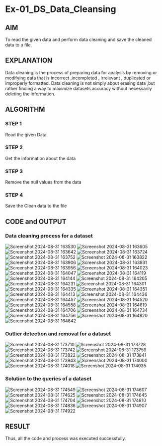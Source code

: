 # Ex-01_DS_Data_Cleansing


## AIM
To read the given data and perform data cleaning and save the cleaned data to a file. 


## EXPLANATION
Data cleaning is the process of preparing data for analysis by removing or modifying data that is incorrect ,incompleted , irrelevant , duplicated or improperly formatted. 
Data cleaning is not simply about erasing data ,but rather finding a way to maximize datasets accuracy without necessarily deleting the information. 


## ALGORITHM

### STEP 1
Read the given Data
### STEP 2
Get the information about the data
### STEP 3
Remove the null values from the data
### STEP 4
Save the Clean data to the file


## CODE and OUTPUT

### Data cleaning process for a dataset
![Screenshot 2024-08-31 163530](https://github.com/user-attachments/assets/b9344735-72d7-4cff-8e56-386526e21321)
![Screenshot 2024-08-31 163605](https://github.com/user-attachments/assets/5b6f61c8-97fa-43dc-9908-8215f4f4077d)
![Screenshot 2024-08-31 163642](https://github.com/user-attachments/assets/79708263-b2a6-4045-8f54-3d1321ae8600)
![Screenshot 2024-08-31 163724](https://github.com/user-attachments/assets/3e0a88d9-fe5b-4189-9c46-ee1adee005e3)
![Screenshot 2024-08-31 163752](https://github.com/user-attachments/assets/3f9c4e94-554f-424b-a4fb-c18ab1bc73d6)
![Screenshot 2024-08-31 163822](https://github.com/user-attachments/assets/cafa1ff0-23d0-4be7-a58b-caf479c4c491)
![Screenshot 2024-08-31 163906](https://github.com/user-attachments/assets/f1bda3cb-d4bd-4b33-be14-0718050af462)
![Screenshot 2024-08-31 163931](https://github.com/user-attachments/assets/9d65a66c-4584-44f9-85d6-cec3b7aa7326)
![Screenshot 2024-08-31 163956](https://github.com/user-attachments/assets/de80c85b-c714-4383-92fe-f42b73ad2f53)
![Screenshot 2024-08-31 164023](https://github.com/user-attachments/assets/daf6ac02-4a23-447e-a002-680e2dedcc11)
![Screenshot 2024-08-31 164047](https://github.com/user-attachments/assets/00cfa2fe-e3ca-468f-ad98-4a23e1f38aa2)
![Screenshot 2024-08-31 164119](https://github.com/user-attachments/assets/bfb17bf7-5f16-44c0-b6a0-8e6a43b589ba)
![Screenshot 2024-08-31 164144](https://github.com/user-attachments/assets/1e20a719-634c-4146-baa4-5cf9f7fa2d9d)
![Screenshot 2024-08-31 164205](https://github.com/user-attachments/assets/167c9db2-7708-4a9a-aa12-68f0e0471e3b)
![Screenshot 2024-08-31 164231](https://github.com/user-attachments/assets/d1583470-44fa-4111-b1bf-8a3053afe064)
![Screenshot 2024-08-31 164301](https://github.com/user-attachments/assets/c4d81660-4cfb-43a7-a6b6-a949b9707c98)
![Screenshot 2024-08-31 164335](https://github.com/user-attachments/assets/07b928e3-3c94-4816-a726-12a6ef2706c2)
![Screenshot 2024-08-31 164351](https://github.com/user-attachments/assets/7ecf05c5-27c0-4edf-a76a-e5a311c560b5)
![Screenshot 2024-08-31 164413](https://github.com/user-attachments/assets/a5c44570-a687-452d-834f-f3e80bdb839c)
![Screenshot 2024-08-31 164436](https://github.com/user-attachments/assets/8fd26320-b826-48a5-843a-b596cd76771d)
![Screenshot 2024-08-31 164457](https://github.com/user-attachments/assets/3350e286-4937-4f52-877c-94f1c186b479)
![Screenshot 2024-08-31 164520](https://github.com/user-attachments/assets/6c8eced4-d9c9-4132-ba8c-b6bdcdcbc9c4)
![Screenshot 2024-08-31 164558](https://github.com/user-attachments/assets/d9f92e3b-e334-4646-9598-00c6113f4f7d)
![Screenshot 2024-08-31 164619](https://github.com/user-attachments/assets/6d3212c2-cd04-4b86-91e1-013153a2258c)
![Screenshot 2024-08-31 164706](https://github.com/user-attachments/assets/cae1a908-ec30-463e-8859-5d6cc9c46776)
![Screenshot 2024-08-31 164734](https://github.com/user-attachments/assets/a8d1f9c9-9c36-4bd2-993c-f72e0d7a1c24)
![Screenshot 2024-08-31 164756](https://github.com/user-attachments/assets/a4ba07d2-7b1d-40ce-9844-a09a90480c0c)
![Screenshot 2024-08-31 164820](https://github.com/user-attachments/assets/a721aa62-1f98-4441-9633-dfd436b46030)
![Screenshot 2024-08-31 164842](https://github.com/user-attachments/assets/e1bfbf1b-8c09-4bf9-972e-937ef3f30450)

### Outlier detection and removal for a dataset
![Screenshot 2024-08-31 173710](https://github.com/user-attachments/assets/6b69f317-233c-4201-a672-5decd232b1a9)
![Screenshot 2024-08-31 173728](https://github.com/user-attachments/assets/2769def7-ee18-4c44-b19a-cb87aee9a2e2)
![Screenshot 2024-08-31 173742](https://github.com/user-attachments/assets/149f2f97-c339-4358-bdb2-fe593661b226)
![Screenshot 2024-08-31 173759](https://github.com/user-attachments/assets/fb979c6a-f3d6-4514-8b8c-0a262b090d4c)
![Screenshot 2024-08-31 173822](https://github.com/user-attachments/assets/5bb73f74-8b58-4e4b-a2c4-60f1148cfa14)
![Screenshot 2024-08-31 173841](https://github.com/user-attachments/assets/95cf2074-9cb8-464f-a71b-32f0826db75f)
![Screenshot 2024-08-31 173943](https://github.com/user-attachments/assets/88d05c5c-8be0-4d73-8b7f-033d5c45aa3f)
![Screenshot 2024-08-31 174000](https://github.com/user-attachments/assets/71f5073c-e744-4ab8-8b47-3c7f5f89eb5c)
![Screenshot 2024-08-31 174018](https://github.com/user-attachments/assets/554b7c45-85a4-45a7-a3cc-1aa45c458e36)
![Screenshot 2024-08-31 174035](https://github.com/user-attachments/assets/e18cc599-dd5b-4994-84e7-837c2b91f1ba)

### Solution to the queries of a dataset
![Screenshot 2024-08-31 174549](https://github.com/user-attachments/assets/aeb15f6a-5531-4213-bd6e-adb66e02ee4f)
![Screenshot 2024-08-31 174607](https://github.com/user-attachments/assets/664c3db9-5b99-4913-bd2f-f461294a7568)
![Screenshot 2024-08-31 174625](https://github.com/user-attachments/assets/6e68db8b-2df6-4dcc-bd5e-0b98531a6411)
![Screenshot 2024-08-31 174645](https://github.com/user-attachments/assets/afc21c69-d8c7-4cd4-86ef-7442ce3e0569)
![Screenshot 2024-08-31 174704](https://github.com/user-attachments/assets/fc173193-64ef-49b5-aa7c-3d4f6b4b3121)
![Screenshot 2024-08-31 174810](https://github.com/user-attachments/assets/bff61ed0-2b02-4614-89ff-f5e91e934c38)
![Screenshot 2024-08-31 174836](https://github.com/user-attachments/assets/fb7ad278-1fb5-44e2-a067-74abc0d955f7)
![Screenshot 2024-08-31 174907](https://github.com/user-attachments/assets/0a84ddd3-a7ab-431e-8f99-ba4dbb25c8d0)
![Screenshot 2024-08-31 174922](https://github.com/user-attachments/assets/b62bda71-0765-4244-bc81-9a9536e07f93)


## RESULT
Thus, all the code and process was executed successfully.













































